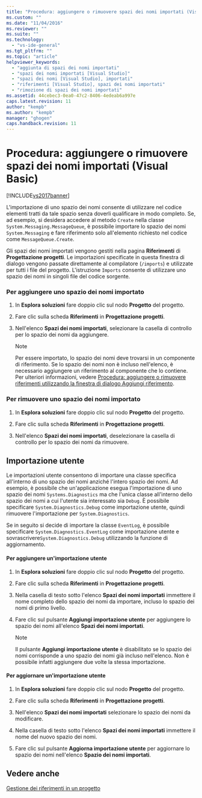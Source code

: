 ```yaml
---
title: "Procedura: aggiungere o rimuovere spazi dei nomi importati (Visual Basic) | Microsoft Docs"
ms.custom: ""
ms.date: "11/04/2016"
ms.reviewer: ""
ms.suite: ""
ms.technology: 
  - "vs-ide-general"
ms.tgt_pltfrm: ""
ms.topic: "article"
helpviewer_keywords: 
  - "aggiunta di spazi dei nomi importati"
  - "spazi dei nomi importati [Visual Studio]"
  - "spazi dei nomi [Visual Studio], importati"
  - "riferimenti [Visual Studio], spazi dei nomi importati"
  - "rimozione di spazi dei nomi importati"
ms.assetid: 44cebec3-0ea0-47c2-8406-4edeab6a997e
caps.latest.revision: 11
author: "kempb"
ms.author: "kempb"
manager: "ghogen"
caps.handback.revision: 11
---
```

# Procedura: aggiungere o rimuovere spazi dei nomi importati (Visual Basic)
[!INCLUDE[vs2017banner](../code-quality/includes/vs2017banner.md)]

L'importazione di uno spazio dei nomi consente di utilizzare nel codice elementi tratti da tale spazio senza doverli qualificare in modo completo.  Se, ad esempio, si desidera accedere al metodo `Create` nella classe `System.Messaging.MessageQueue`, è possibile importare lo spazio dei nomi `System.Messaging` e fare riferimento solo all'elemento richiesto nel codice come `MessageQueue.Create`.  
  
 Gli spazi dei nomi importati vengono gestiti nella pagina **Riferimenti** di **Progettazione progetti**.  Le importazioni specificate in questa finestra di dialogo vengono passate direttamente al compilatore \(`/imports`\) e utilizzate per tutti i file del progetto.  L'istruzione `Imports` consente di utilizzare uno spazio dei nomi in singoli file del codice sorgente.  
  
### Per aggiungere uno spazio dei nomi importato  
  
1.  In **Esplora soluzioni** fare doppio clic sul nodo **Progetto** del progetto.  
  
2.  Fare clic sulla scheda **Riferimenti** in **Progettazione progetti**.  
  
3.  Nell'elenco **Spazi dei nomi importati**, selezionare la casella di controllo per lo spazio dei nomi da aggiungere.  
  
    > [!NOTE]
    >  Per essere importato, lo spazio dei nomi deve trovarsi in un componente di riferimento.  Se lo spazio dei nomi non è incluso nell'elenco, è necessario aggiungere un riferimento al componente che lo contiene.  Per ulteriori informazioni, vedere [Procedura: aggiungere o rimuovere riferimenti utilizzando la finestra di dialogo Aggiungi riferimento](http://msdn.microsoft.com/it-it/3bd75d61-f00c-47c0-86a2-dd1f20e231c9).  
  
### Per rimuovere uno spazio dei nomi importato  
  
1.  In **Esplora soluzioni** fare doppio clic sul nodo **Progetto** del progetto.  
  
2.  Fare clic sulla scheda **Riferimenti** in **Progettazione progetti**.  
  
3.  Nell'elenco **Spazi dei nomi importati**, deselezionare la casella di controllo per lo spazio dei nomi da rimuovere.  
  
## Importazione utente  
 Le importazioni utente consentono di importare una classe specifica all'interno di uno spazio dei nomi anziché l'intero spazio dei nomi.  Ad esempio, è possibile che un'applicazione esegua l'importazione di uno spazio dei nomi `Systems.Diagnostics` ma che l'unica classe all'interno dello spazio dei nomi a cui l'utente sia interessato sia `Debug`.  È possibile specificare `System.Diagnostics.Debug` come importazione utente, quindi rimuovere l'importazione per `System.Diagnostics`.  
  
 Se in seguito si decide di importare la classe `EventLog`, è possibile specificare `System.Diagnostics.EventLog` come importazione utente e sovrascrivere`System.Diagnostics.Debug` utilizzando la funzione di aggiornamento.  
  
#### Per aggiungere un'importazione utente  
  
1.  In **Esplora soluzioni** fare doppio clic sul nodo **Progetto** del progetto.  
  
2.  Fare clic sulla scheda **Riferimenti** in **Progettazione progetti**.  
  
3.  Nella casella di testo sotto l'elenco **Spazi dei nomi importati** immettere il nome completo dello spazio dei nomi da importare, incluso lo spazio dei nomi di primo livello.  
  
4.  Fare clic sul pulsante **Aggiungi importazione utente** per aggiungere lo spazio dei nomi all'elenco **Spazi dei nomi importati**.  
  
    > [!NOTE]
    >  Il pulsante **Aggiungi importazione utente** è disabilitato se lo spazio dei nomi corrisponde a uno spazio dei nomi già incluso nell'elenco. Non è possibile infatti aggiungere due volte la stessa importazione.  
  
#### Per aggiornare un'importazione utente  
  
1.  In **Esplora soluzioni** fare doppio clic sul nodo **Progetto** del progetto.  
  
2.  Fare clic sulla scheda **Riferimenti** in **Progettazione progetti**.  
  
3.  Nell'elenco **Spazi dei nomi importati** selezionare lo spazio dei nomi da modificare.  
  
4.  Nella casella di testo sotto l'elenco **Spazi dei nomi importati** immettere il nome del nuovo spazio dei nomi.  
  
5.  Fare clic sul pulsante **Aggiorna importazione utente** per aggiornare lo spazio dei nomi nell'elenco **Spazio dei nomi importati**.  
  
## Vedere anche  
 [Gestione dei riferimenti in un progetto](../ide/managing-references-in-a-project.md)